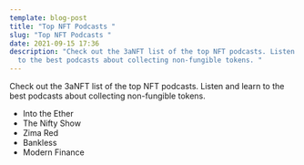```yaml
---
template: blog-post
title: "Top NFT Podcasts "
slug: "Top NFT Podcasts "
date: 2021-09-15 17:36
description: "Check out the 3aNFT list of the top NFT podcasts. Listen and learn
  to the best podcasts about collecting non-fungible tokens. "
---
```

Check out the 3aNFT list of the top NFT podcasts. Listen and learn to the best podcasts about collecting non-fungible tokens. 



* Into the Ether
* The Nifty Show
* Zima Red
* Bankless
* Modern Finance